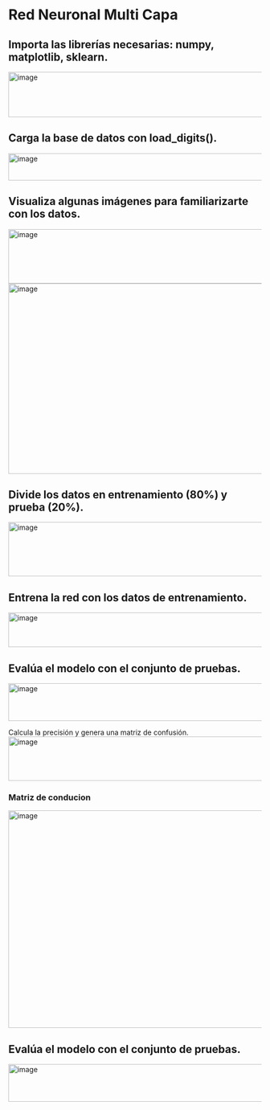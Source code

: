 # Red Neuronal Multi Capa

## Importa las librerías necesarias: numpy, matplotlib, sklearn.

<img width="527" height="90" alt="image" src="https://github.com/user-attachments/assets/8c034510-7460-4aec-9617-331108e4a85e" />

## Carga la base de datos con load_digits().

<img width="529" height="54" alt="image" src="https://github.com/user-attachments/assets/24518ec2-754c-417f-aed2-855aa3e3a540" />

## Visualiza algunas imágenes para familiarizarte con los datos.

<img width="675" height="108" alt="image" src="https://github.com/user-attachments/assets/f2ac58e3-7ae6-451a-bc0a-5d8702273aec" />

<img width="1037" height="379" alt="image" src="https://github.com/user-attachments/assets/1b2bd6ea-4a9d-43bf-ab94-39017691a807" />



## Divide los datos en entrenamiento (80%) y prueba (20%).

<img width="675" height="108" alt="image" src="https://github.com/user-attachments/assets/c4305ce7-8008-4767-a21d-884b107ef66e" />

## Entrena la red con los datos de entrenamiento.

<img width="526" height="69" alt="image" src="https://github.com/user-attachments/assets/c866b0e4-cc3d-4b9e-8543-43129a19a51d" />

## Evalúa el modelo con el conjunto de pruebas.

<img width="526" height="75" alt="image" src="https://github.com/user-attachments/assets/a6b50b66-92c9-40c7-bada-e2419e132628" />

Calcula la precisión y genera una matriz de confusión.
<img width="531" height="88" alt="image" src="https://github.com/user-attachments/assets/b1b6ea44-ef3f-47f9-addb-1f264f1226fe" />

### Matriz de conducion 
<img width="540" height="433" alt="image" src="https://github.com/user-attachments/assets/64fab757-e636-44c5-a8e0-6198f8caf455" />








## Evalúa el modelo con el conjunto de pruebas.

<img width="526" height="75" alt="image" src="https://github.com/user-attachments/assets/9f6111ff-0929-4efe-8a4b-4496790487f6" />








